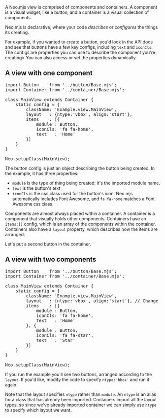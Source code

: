 A Neo.mjs view is comprised of components and containers. A component is a visual widget, like a button,
and a container is a visual collection of components. 

Neo.mjs is declarative, where your code _describes_ or _configures_ the things its creating. 

For example, if you wanted to create a button, you'd look in the API docs and see that buttons
have a few key configs, including `text` and `iconCls`. The configs are properties you can 
use to describe the component you're creating> You can also access or set the properties dynamically.


## A view with one component

<pre data-neo>
import Button    from '../button/Base.mjs';
import Container from '../container/Base.mjs';

class MainView extends Container {
    static config = {
        className: 'Example.view.MainView',
        layout   : {ntype:'vbox', align:'start'},
        items    : [{
            module : Button,
            iconCls: 'fa fa-home',
            text   : 'Home'
        }]
    }
}

Neo.setupClass(MainView);
</pre>


The button config is just an object describing the button being created. In the example, it has three
properties:

- `module` is the type of thing being created; it's the imported module name.
- `text` is the button's text
- `iconCls` is the css class used for the button's icon. Neo.mjs automatically includes Font Awesome, 
and `fa fa-home` matches a Font Awesome css class.

Components are almost always placed within a container. A container is a component that visually holds other 
components. Containers have an `items:[]` config, which is an array of the components within the container. 
Containers also have a `layout` property, which describes how the items are arranged. 

Let's put a second button in the container.

## A view with two components

<pre data-neo>
import Button    from '../button/Base.mjs';
import Container from '../container/Base.mjs';

class MainView extends Container {
    static config = {
        className: 'Example.view.MainView',
        layout   : {ntype:'vbox', align:'start'}, // Change the ntype to 'hbox'
        items    : [{
            module : Button,
            iconCls: 'fa fa-home',
            text   : 'Home'
        }, {
            module : Button,
            iconCls: 'fa fa-star',
            text   : 'Star'
        }]
    }
}

Neo.setupClass(MainView);
</pre>

If you run the example you'll see two buttons, arranged according to the `layout`. If you'd like, 
modify the code to specify `ntype:'hbox'` and run it again. 

Note that the layout specifies `ntype` rather than `module`. An `ntype` is an alias for a class
that has already been imported. Containers import all the layout types, so since we've already
imported container we can simply use `ntype` to specify which layout we want.
